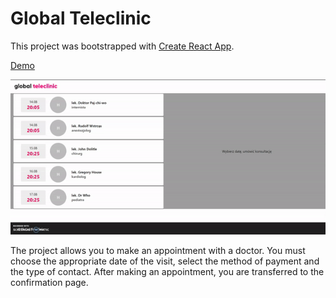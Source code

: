 # Global Teleclinic 

This project was bootstrapped with [Create React App](https://github.com/facebook/create-react-app).

[Demo](https://611ef32646ba0c9740878ba7--global-teleclinic.netlify.app/)


![screenshot](https://github.com/Maczi01/global-teleclinic/blob/master/public/appgif.gif)<br/>

The project allows you to make an appointment with a doctor. You must choose the appropriate date of the visit, select the method of payment and the type of contact.
 After making an appointment, you are transferred to the confirmation page.